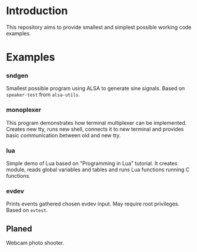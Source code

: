 # Introduction #

This repository aims to provide smallest and simplest possible working code examples.

# Examples #

### sndgen ###

Smallest possible program using ALSA to generate sine signals. Based on `speaker-test` from `alsa-utils`.

### monoplexer ###

This program demonstrates how terminal multiplexer can be implemented. Creates new tty, runs new shell, connects it to new terminal and provides basic communication between old and new tty.

### lua ###

Simple demo of Lua based on "Programming in Lua" tutorial. It creates module, reads global variables and tables and runs Lua functions running C functions.

### evdev ###

Prints events gathered chosen evdev input. May require root privileges. Based on `evtest`.

## Planed ##

Webcam photo shooter.
